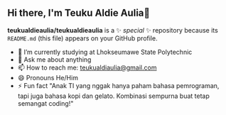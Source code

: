 ## Hi there, I'm Teuku Aldie Aulia👋


**teukualdieaulia/teukualdieaulia** is a ✨ _special_ ✨ repository because its `README.md` (this file) appears on your GitHub profile.


- 🌱 I’m currently  studying at Lhokseumawe State Polytechnic
- 💬 Ask me about anything
- 📫 How to reach me: teukualdiaulia@gmail.com
- 😄 Pronouns He/Him
- ⚡ Fun fact "Anak TI yang nggak hanya paham bahasa pemrograman, tapi juga bahasa kopi dan gelato. Kombinasi sempurna buat tetap semangat coding!"
